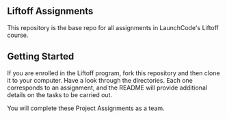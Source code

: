 ## Liftoff Assignments

This repository is the base repo for all assignments in LaunchCode's Liftoff course.

## Getting Started

If you are enrolled in the Liftoff program, fork this repository and then clone it to your computer. Have a look through the directories. 
Each one corresponds to an assignment, and the README will provide additional details on the tasks to be carried out.

You will complete these Project Assignments as a team.
